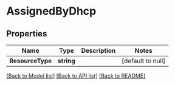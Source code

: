 # AssignedByDhcp

## Properties
Name | Type | Description | Notes
------------ | ------------- | ------------- | -------------
**ResourceType** | **string** |  | [default to null]

[[Back to Model list]](../README.md#documentation-for-models) [[Back to API list]](../README.md#documentation-for-api-endpoints) [[Back to README]](../README.md)

